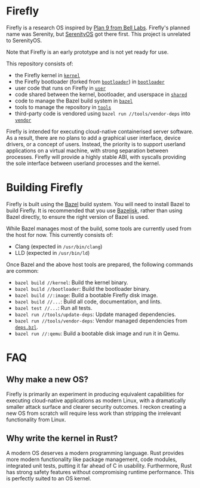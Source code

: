# Firefly

Firefly is a research OS inspired by [Plan 9 from Bell Labs](https://9p.io/plan9/). Firefly's planned name was Serenity, but [SerenityOS](https://github.com/SerenityOS/serenity) got there first. This project is unrelated to SerenityOS.

Note that Firefly is an early prototype and is not yet ready for use.

This repository consists of:

- the Firefly kernel in [`kernel`](/kernel)
- the Firefly bootloader (forked from [`bootloader`](https://crates.io/crates/bootloader)) in [`bootloader`](/bootloader)
- user code that runs on Firefly in [`user`](/user)
- code shared between the kernel, bootloader, and userspace in [`shared`](/shared)
- code to manage the Bazel build system in [`bazel`](/bazel)
- tools to manage the repository in [`tools`](/tools)
- third-party code is vendored using `bazel run //tools/vendor-deps` into [`vendor`](/vendor)

Firefly is intended for executing cloud-native containerised server software. As a result, there are no plans to add a graphical user interface, device drivers, or a concept of users. Instead, the priority is to support userland applications on a virtual machine, with strong separation between processes. Firefly will provide a highly stable ABI, with syscalls providing the sole interface between userland processes and the kernel.

# Building Firefly

Firefly is built using the [Bazel](https://bazel.build/) build system. You will need to install Bazel to build Firefly. It is recommended that you use [Bazelisk](https://github.com/bazelbuild/bazelisk), rather than using Bazel directly, to ensure the right version of Bazel is used.

While Bazel manages most of the build, some tools are currently used from the host for now. This currently consists of:

- Clang (expected in `/usr/bin/clang`)
- LLD (expected in `/usr/bin/ld`)

Once Bazel and the above host tools are prepared, the following commands are common:

- `bazel build //kernel`:          Build the kernel binary.
- `bazel build //bootloader`:      Build the bootloader binary.
- `bazel build //:image`:          Build a bootable Firefly disk image.
- `bazel build //...`:             Build all code, documentation, and lints.
- `bazel test //...`:              Run all tests.
- `bazel run //tools/update-deps`: Update managed dependencies.
- `bazel run //tools/vendor-deps`: Vendor managed dependencies from [`deps.bzl`](/deps.bzl).
- `bazel run //:qemu`:             Build a bootable disk image and run it in Qemu.

# FAQ

## Why make a new OS?

Firefly is primarily an experiment in producing equivalent capabilities for executing cloud-native applications as modern Linux, with a dramatically smaller attack surface and clearer security outcomes. I reckon creating a new OS from scratch will require less work than stripping the irrelevant functionality from Linux.

## Why write the kernel in Rust?

A modern OS deserves a modern programming language. Rust provides more modern functionality like package management, code modules, integrated unit tests, putting it far ahead of C in usability. Furthermore, Rust has strong safety features without compromising runtime performance. This is perfectly suited to an OS kernel.
